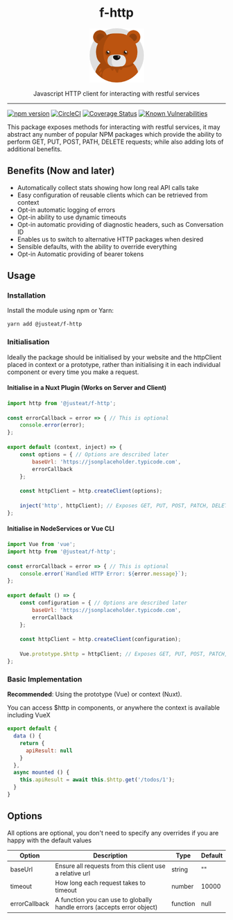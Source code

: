 <div align="center">

# f-http

<img width="125" alt="Fozzie Bear" src="../../../bear.png" />

Javascript HTTP client for interacting with restful services

</div>

---

[![npm version](https://badge.fury.io/js/%40justeat%2Ff-http.svg)](https://badge.fury.io/js/%40justeat%2Ff-http)
[![CircleCI](https://circleci.com/gh/justeat/fozzie-components.svg?style=svg)](https://circleci.com/gh/justeat/workflows/fozzie-components)
[![Coverage Status](https://coveralls.io/repos/github/justeat/f-http/badge.svg)](https://coveralls.io/github/justeat/f-http)
[![Known Vulnerabilities](https://snyk.io/test/github/justeat/f-http/badge.svg?targetFile=package.json)](https://snyk.io/test/github/justeat/f-http?targetFile=package.json)

This package exposes methods for interacting with restful services, it may abstract any number of popular NPM packages which provide the ability to perform GET, PUT, POST, PATH, DELETE requests; while also adding lots of additional benefits.

## Benefits (Now and later)
- Automatically collect stats showing how long real API calls take
- Easy configuration of reusable clients which can be retrieved from context
- Opt-in automatic logging of errors
- Opt-in ability to use dynamic timeouts
- Opt-in automatic providing of diagnostic headers, such as Conversation ID
- Enables us to switch to alternative HTTP packages when desired
- Sensible defaults, with the ability to override everything
- Opt-in Automatic providing of bearer tokens


## Usage

### Installation

Install the module using npm or Yarn:

```sh
yarn add @justeat/f-http
```


### Initialisation
Ideally the package should be initialised by your website and the httpClient placed in context or a prototype, rather than initialising it in each individual component or every time you make a request.

#### Initialise in a Nuxt Plugin (Works on Server and Client)
```js
import http from '@justeat/f-http';

const errorCallback = error => { // This is optional
    console.error(error);
};

export default (context, inject) => {
    const options = { // Options are described later
        baseUrl: 'https://jsonplaceholder.typicode.com',
        errorCallback
    };

    const httpClient = http.createClient(options);

    inject('http', httpClient); // Exposes GET, PUT, POST, PATCH, DELETE
};

```

#### Initialise in NodeServices or Vue CLI
```js
import Vue from 'vue';
import http from '@justeat/f-http';

const errorCallback = error => { // This is optional
    console.error(`Handled HTTP Error: ${error.message}`);
};

export default () => {
    const configuration = { // Options are described later
        baseUrl: 'https://jsonplaceholder.typicode.com',
        errorCallback
    };

    const httpClient = http.createClient(configuration);

    Vue.prototype.$http = httpClient; // Exposes GET, PUT, POST, PATCH, DELETE
};

```


### Basic Implementation
**Recommended**: Using the prototype (Vue) or context (Nuxt).

You can access $http in components, or anywhere the context is available including VueX

```js
export default {
  data () {
    return {
      apiResult: null
    }
  },
  async mounted () {
    this.apiResult = await this.$http.get('/todos/1');
  }
}
```

## Options
All options are optional, you don't need to specify any overrides if you are happy with the default values

Option | Description | Type | Default
------------- | ------------- | ------------- | -------------
baseUrl | Ensure all requests from this client use a relative url | string | ""
timeout | How long each request takes to timeout | number | 10000
errorCallback | A function you can use to globally handle errors (accepts error object) | function | null
